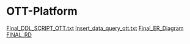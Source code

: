 # OTT-Platform
[Final_DDL_SCRIPT_OTT.txt](https://github.com/user-attachments/files/15930398/Final_DDL_SCRIPT_OTT.txt)
[Insert_data_query_ott.txt](https://github.com/user-attachments/files/15930400/Insert_data_query_ott.txt)
[Final_ER_Diagram](https://github.com/Jyot-vasava/OTT-Platform/assets/173465801/ea2e5805-4908-4523-9d2c-adde39ae9ca2)
[FINAL_RD](https://github.com/Jyot-vasava/OTT-Platform/assets/173465801/7edbb513-d192-44eb-a523-829d10507f39)
